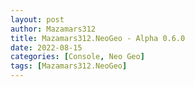 ```yaml
---
layout: post
author: Mazamars312
title: Mazamars312.NeoGeo - Alpha 0.6.0
date: 2022-08-15
categories: [Console, Neo Geo]
tags: [Mazamars312.NeoGeo]
---
```


